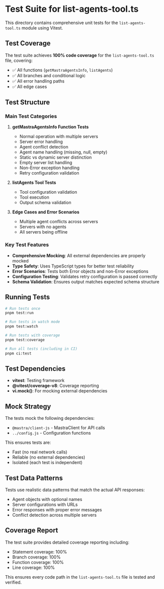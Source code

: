 # Test Suite for list-agents-tool.ts

This directory contains comprehensive unit tests for the `list-agents-tool.ts` module using Vitest.

## Test Coverage

The test suite achieves **100% code coverage** for the `list-agents-tool.ts` file, covering:

- ✅ All functions (`getMastraAgentsInfo`, `listAgents`)
- ✅ All branches and conditional logic
- ✅ All error handling paths
- ✅ All edge cases

## Test Structure

### Main Test Categories

1. **getMastraAgentsInfo Function Tests**

   - Normal operation with multiple servers
   - Server error handling
   - Agent conflict detection
   - Agent name handling (missing, null, empty)
   - Static vs dynamic server distinction
   - Empty server list handling
   - Non-Error exception handling
   - Retry configuration validation

2. **listAgents Tool Tests**

   - Tool configuration validation
   - Tool execution
   - Output schema validation

3. **Edge Cases and Error Scenarios**
   - Multiple agent conflicts across servers
   - Servers with no agents
   - All servers being offline

### Key Test Features

- **Comprehensive Mocking**: All external dependencies are properly mocked
- **Type Safety**: Uses TypeScript types for better test reliability
- **Error Scenarios**: Tests both Error objects and non-Error exceptions
- **Configuration Testing**: Validates retry configuration is passed correctly
- **Schema Validation**: Ensures output matches expected schema structure

## Running Tests

```bash
# Run tests once
pnpm test:run

# Run tests in watch mode
pnpm test:watch

# Run tests with coverage
pnpm test:coverage

# Run all tests (including in CI)
pnpm ci:test
```

## Test Dependencies

- **vitest**: Testing framework
- **@vitest/coverage-v8**: Coverage reporting
- **vi.mock()**: For mocking external dependencies

## Mock Strategy

The tests mock the following dependencies:

- `@mastra/client-js` - MastraClient for API calls
- `../config.js` - Configuration functions

This ensures tests are:

- Fast (no real network calls)
- Reliable (no external dependencies)
- Isolated (each test is independent)

## Test Data Patterns

Tests use realistic data patterns that match the actual API responses:

- Agent objects with optional names
- Server configurations with URLs
- Error responses with proper error messages
- Conflict detection across multiple servers

## Coverage Report

The test suite provides detailed coverage reporting including:

- Statement coverage: 100%
- Branch coverage: 100%
- Function coverage: 100%
- Line coverage: 100%

This ensures every code path in the `list-agents-tool.ts` file is tested and verified.
